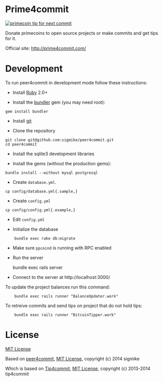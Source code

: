 Prime4commit
==========

[![primecoin tip for next commit](http://prime4commit.com/projects/1.svg)](http://prime4commit.com/projects/1)


Donate primecoins to open source projects or make commits and get tips for it.

Official site: http://prime4commit.com/

Development
===========

To run peer4commit in development mode follow these instructions:

* Install [Ruby](https://www.ruby-lang.org/en/downloads/) 2.0+

* Install the [bundler](http://bundler.io/) gem (you may need root):
```
gem install bundler
```

* Install [git](http://git-scm.com/downloads)

* Clone the repository
```
git clone git@github.com:sigmike/peer4commit.git
cd peer4commit
```

* Install the sqlite3 development libraries

* Install the gems (without the production gems):
```
bundle install --without mysql postgresql
```

* Create `database.yml`.
```
cp config/database.yml{.sample,}
```

* Create `config.yml`
```
cp config/config.yml{.example,}
```

* Edit `config.yml`

* Initialize the database
```
    bundle exec rake db:migrate
```

* Make sure `ppcoind` is running with RPC enabled

* Run the server


    bundle exec rails server

* Connect to the server at http://localhost:3000/


To update the project balances run this command:
```
    bundle exec rails runner "BalanceUpdater.work"
```

To retreive commits and send tips on project that do not hold tips:
```
    bundle exec rails runner "BitcoinTipper.work"
```

License
=======

[MIT License](https://github.com/sigmike/prime4commit/blob/master/LICENSE)

Based on [peer4commit](http://peer4commit.com/), [MIT License](https://github.com/sigmike/peer4commit/blob/master/LICENSE), copyright (c) 2014 sigmike

Which is based on [Tip4commit](http://tip4commit.com/), [MIT License](https://github.com/tip4commit/tip4commit/blob/master/LICENSE), copyright (c) 2013-2014 tip4commit
